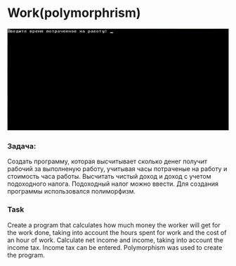 # Work(polymorphrism)

![](https://github.com/Liza-S/Technologies-of-programming/blob/polymorphism/Work/Work/app.gif)

### Задача:
Создать программу, которая высчитывает сколько денег получит рабочий за выполненую работу, учитывая часы потраченые на работу и стоимость часа работы. Высчитать чистый доход и доход с учетом подоходного налога. Подоходный налог можно ввести.
Для создания программы использовался полиморфизм.

### Task
Create a program that calculates how much money the worker will get for the work done, taking into account the hours spent for work and the cost of an hour of work. Calculate net income and income, taking into account the income tax. Income tax can be entered.
Polymorphism was used to create the program.


